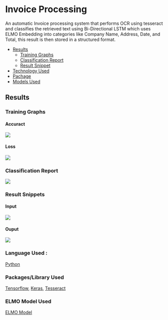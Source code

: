 # Invoice Processing
An automatic Invoice processing system that performs OCR using tesseract and classifies the retrieved text using Bi-Directional LSTM which uses ELMO Embedding into categories like Company Name, Address, Date, and Total, this result is then stored in a structured format.

* [Results]()
    * [Training Graphs]()
    * [Classification Report]()
    * [Result Snippet]()
* [Technology Used]()
* [Pachage]() 
* [Models Used]()

## Results
### Training Graphs
#### Accuract
![](https://github.com/shivanshu1641/Invoice-Processing/blob/main/Figures/Accuracy.png?raw=true)
#### Loss
![](https://github.com/shivanshu1641/Invoice-Processing/blob/main/Figures/Loss.png?raw=true)
### Classification Report
![](https://github.com/shivanshu1641/Invoice-Processing/blob/main/Figures/ClassificationReport.png?raw=true)
### Result Snippets
#### Input
![](https://github.com/shivanshu1641/Invoice-Processing/blob/main/Figures/ResultData.png?raw=true)
#### Ouput
![](https://github.com/shivanshu1641/Invoice-Processing/blob/main/Figures/ResultOutput.png?raw=true)


### Language Used : 
[Python](https://www.python.org/)
### Packages/Library Used  
[Tensorflow](https://www.tensorflow.org/), [Keras](https://keras.io/), [Tesseract](https://github.com/tesseract-ocr/tesseract)
### ELMO Model Used
[ELMO Model](https://tfhub.dev/google/elmo/2)
